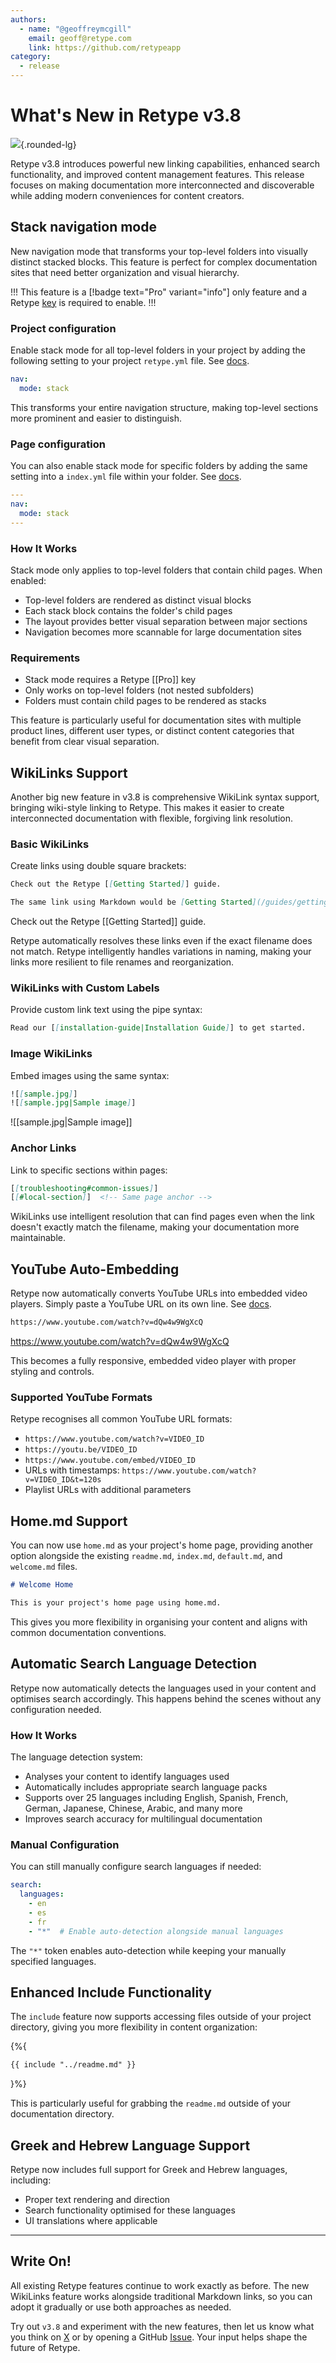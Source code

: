 ```yaml
---
authors:
  - name: "@geoffreymcgill"
    email: geoff@retype.com
    link: https://github.com/retypeapp
category:
  - release
---
```

# What's New in Retype v3.8

![](/static/blog/2025-05-04.png){.rounded-lg}

Retype v3.8 introduces powerful new linking capabilities, enhanced search functionality, and improved content management features. This release focuses on making documentation more interconnected and discoverable while adding modern conveniences for content creators.

## Stack navigation mode

New navigation mode that transforms your top-level folders into visually distinct stacked blocks. This feature is perfect for complex documentation sites that need better organization and visual hierarchy.

!!!
This feature is a [!badge text="Pro" variant="info"] only feature and a Retype [key](/pro/pro.md) is required to enable.
!!!

### Project configuration

Enable stack mode for all top-level folders in your project by adding the following setting to your project `retype.yml` file. See [docs](/configuration/project.md#nav-mode).

```yaml retype.yml
nav:
  mode: stack
```

This transforms your entire navigation structure, making top-level sections more prominent and easier to distinguish.

### Page configuration

You can also enable stack mode for specific folders by adding the same setting into a `index.yml` file within your folder. See [docs](/configuration/page.md#nav-mode).

```yaml index.yml
---
nav:
  mode: stack
---
```

### How It Works

Stack mode only applies to top-level folders that contain child pages. When enabled:

- Top-level folders are rendered as distinct visual blocks
- Each stack block contains the folder's child pages
- The layout provides better visual separation between major sections
- Navigation becomes more scannable for large documentation sites

### Requirements

- Stack mode requires a Retype [[Pro]] key
- Only works on top-level folders (not nested subfolders)
- Folders must contain child pages to be rendered as stacks

This feature is particularly useful for documentation sites with multiple product lines, different user types, or distinct content categories that benefit from clear visual separation.

## WikiLinks Support

Another big new feature in v3.8 is comprehensive WikiLink syntax support, bringing wiki-style linking to Retype. This makes it easier to create interconnected documentation with flexible, forgiving link resolution.

### Basic WikiLinks

Create links using double square brackets:

```markdown
Check out the Retype [[Getting Started]] guide.

The same link using Markdown would be [Getting Started](/guides/getting-started.md).
```

Check out the Retype [[Getting Started]] guide.

Retype automatically resolves these links even if the exact filename does not match. Retype intelligently handles variations in naming, making your links more resilient to file renames and reorganization.

### WikiLinks with Custom Labels

Provide custom link text using the pipe syntax:

```markdown
Read our [[installation-guide|Installation Guide]] to get started.
```

### Image WikiLinks

Embed images using the same syntax:

```markdown
![[sample.jpg]]
![[sample.jpg|Sample image]]
```

![[sample.jpg|Sample image]]

### Anchor Links

Link to specific sections within pages:

```markdown
[[troubleshooting#common-issues]]
[[#local-section]]  <!-- Same page anchor -->
```

WikiLinks use intelligent resolution that can find pages even when the link doesn't exactly match the filename, making your documentation more maintainable.

## YouTube Auto-Embedding

Retype now automatically converts YouTube URLs into embedded video players. Simply paste a YouTube URL on its own line. See [docs](/components/youtube.md).

```markdown
https://www.youtube.com/watch?v=dQw4w9WgXcQ
```

https://www.youtube.com/watch?v=dQw4w9WgXcQ

This becomes a fully responsive, embedded video player with proper styling and controls.

### Supported YouTube Formats

Retype recognises all common YouTube URL formats:

- `https://www.youtube.com/watch?v=VIDEO_ID`
- `https://youtu.be/VIDEO_ID`
- `https://www.youtube.com/embed/VIDEO_ID`
- URLs with timestamps: `https://www.youtube.com/watch?v=VIDEO_ID&t=120s`
- Playlist URLs with additional parameters

## Home.md Support

You can now use `home.md` as your project's home page, providing another option alongside the existing `readme.md`, `index.md`, `default.md`, and `welcome.md` files.

```md home.md
# Welcome Home

This is your project's home page using home.md.
```

This gives you more flexibility in organising your content and aligns with common documentation conventions.

## Automatic Search Language Detection

Retype now automatically detects the languages used in your content and optimises search accordingly. This happens behind the scenes without any configuration needed.

### How It Works

The language detection system:
- Analyses your content to identify languages used
- Automatically includes appropriate search language packs
- Supports over 25 languages including English, Spanish, French, German, Japanese, Chinese, Arabic, and many more
- Improves search accuracy for multilingual documentation

### Manual Configuration

You can still manually configure search languages if needed:

```yaml
search:
  languages:
    - en
    - es
    - fr
    - "*"  # Enable auto-detection alongside manual languages
```

The `"*"` token enables auto-detection while keeping your manually specified languages.

## Enhanced Include Functionality

The `include` feature now supports accessing files outside of your project directory, giving you more flexibility in content organization:

{%{
```md /docs/readme.md
{{ include "../readme.md" }}
```
}%}

This is particularly useful for grabbing the `readme.md` outside of your documentation directory.

## Greek and Hebrew Language Support

Retype now includes full support for Greek and Hebrew languages, including:
- Proper text rendering and direction
- Search functionality optimised for these languages
- UI translations where applicable

---

## Write On!

All existing Retype features continue to work exactly as before. The new WikiLinks feature works alongside traditional Markdown links, so you can adopt it gradually or use both approaches as needed.

Try out `v3.8` and experiment with the new features, then let us know what you think on [X](https://x.com/retypeapp) or by opening a GitHub [Issue](https://github.com/retypeapp/retype/issues). Your input helps shape the future of Retype.
